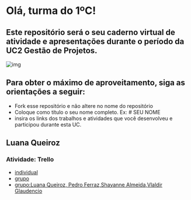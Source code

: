 # Olá, turma do 1ºC! 
## Este repositório será o seu caderno virtual de atividade e apresentações durante o período da UC2 Gestão de Projetos. 

![img](https://blog.acelerato.com/wp-content/uploads/2020/08/5-beneficios-da-gesta%CC%83o-de-projetos-para-a-sua-empresa-1200x640.png)

## Para obter o máximo de aproveitamento, siga as orientações a seguir:

- Fork esse repositório e não altere no nome do repositório
- Coloque como título o seu nome completo. Ex: # SEU NOME
- insira os links dos trabalhos e atividades que você desenvolveu e participou durante esta UC.

## Luana Queiroz

### Atividade: Trello 
- [individual](https://trello.com/invite/b/pDQLz2CP/ATTI37a77b13c7ce23f44895c41beef118c09F217059/luana-queiroz)
- [grupo](https://trello.com/invite/b/pDQLz2CP/ATTI37a77b13c7ce23f44895c41beef118c09F217059/luana-queiroz)
- [grupo:Luana Queiroz, Pedro Ferraz,Shayanne Almeida,Vlaldir Glaudencio](https://trello.com/invite/b/FNEcOPRI/ATTIf6a6d5e3a1b8e78c32702926da579a8e377DC7B2/trabalho-em-grupo)
